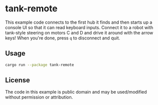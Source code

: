 # tank-remote

This example code connects to the first hub it finds and then starts up
a console UI so that it can read keyboard inputs. Connect it to a robot
with tank-style steering on motors C and D and drive it around with the
arrow keys! When you're done, press `q` to disconnect and quit.

## Usage
```bash
cargo run --package tank-remote
```

## License
The code in this example is public domain and may be used/modified without permission or attribution.